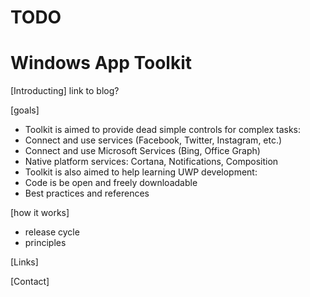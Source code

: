 # TODO 
# Windows App Toolkit

[Introducting]
link to blog?

[goals]
* Toolkit is aimed to provide dead simple controls for complex tasks:
 * Connect and use services (Facebook, Twitter, Instagram, etc.)
 * Connect and use Microsoft Services (Bing, Office Graph)
 * Native platform services: Cortana, Notifications, Composition
* Toolkit is also aimed to help learning UWP development:
 * Code is be open and freely downloadable
 * Best practices and references


[how it works]
- release cycle
- principles

[Links]

[Contact]
